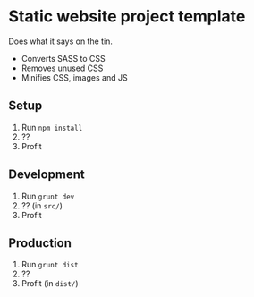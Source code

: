 # Static website project template

Does what it says on the tin.

- Converts SASS to CSS
- Removes unused CSS
- Minifies CSS, images and JS

## Setup

1. Run `npm install`
2. ??
3. Profit

## Development

1. Run `grunt dev`
2. ?? (in `src/`)
3. Profit

## Production

1. Run `grunt dist`
2. ??
3. Profit (in `dist/`)
